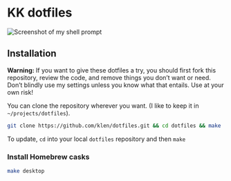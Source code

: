 # KK dotfiles

![Screenshot of my shell prompt](https://github.com/klen/dotfiles/main/.github/screenshot.png)

## Installation

**Warning:** If you want to give these dotfiles a try, you should first fork this repository, review the code, and remove things you don’t want or need. Don’t blindly use my settings unless you know what that entails. Use at your own risk!

You can clone the repository wherever you want. (I like to keep it in `~/projects/dotfiles`).

```bash
git clone https://github.com/klen/dotfiles.git && cd dotfiles && make
```

To update, `cd` into your local `dotfiles` repository and then `make`

### Install Homebrew casks

```bash
make desktop
```
